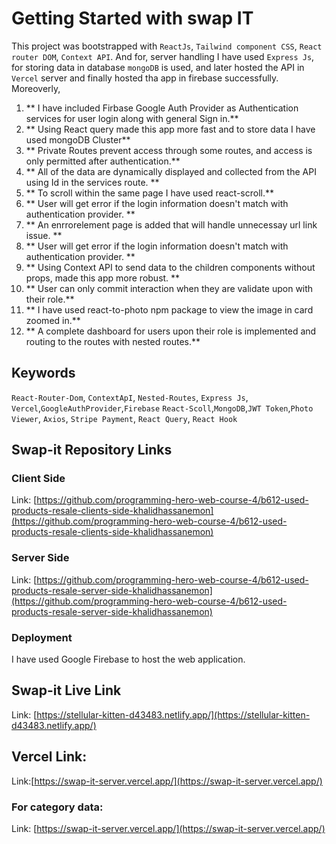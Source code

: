 # Getting Started with swap IT

This project was bootstrapped with `ReactJs`, `Tailwind component CSS`, `React router DOM`, `Context API`. And for, server handling I have used `Express Js`, for storing data in database `mongoDB` is used, and later hosted the API in `Vercel` server and finally hosted tha app in firebase successfully. Moreoverly,

1. ** I have included Firbase Google Auth Provider as Authentication services for user login along with general Sign in.**
2. ** Using React query made this app more fast and to store data I have used mongoDB Cluster**
3. ** Private Routes prevent access through some routes, and access is only permitted after authentication.**
4. ** All of the data are dynamically displayed and collected from the API using Id in the services route. **
5. ** To scroll within the same page I have used react-scroll.**
6. ** User will get error if the login information doesn't match with authentication provider. **
7. ** An enrrorelement page is added that will handle unnecessay url link issue. **
8. ** User will get error if the login information doesn't match with authentication provider. **
9. ** Using Context API to send data to the children components without props, made this app more robust. **
10. ** User can only commit interaction when they are validate upon with their role.**
12. ** I have used react-to-photo npm package to view the image in card zoomed in.**
13. ** A complete dashboard for users upon their role is implemented and routing to the routes with nested routes.**


## Keywords
`React-Router-Dom`, `ContextApI`, `Nested-Routes`, `Express Js`, `Vercel`,`GoogleAuthProvider`,`Firebase` `React-Scoll`,`MongoDB`,`JWT Token`,`Photo Viewer`, `Axios`, `Stripe Payment`,  `React Query`, `React Hook`  

## Swap-it Repository Links

### Client Side

Link: [https://github.com/programming-hero-web-course-4/b612-used-products-resale-clients-side-khalidhassanemon](https://github.com/programming-hero-web-course-4/b612-used-products-resale-clients-side-khalidhassanemon)

### Server Side

Link: [https://github.com/programming-hero-web-course-4/b612-used-products-resale-server-side-khalidhassanemon](https://github.com/programming-hero-web-course-4/b612-used-products-resale-server-side-khalidhassanemon)


### Deployment

I have used Google Firebase to host the web application.

## Swap-it Live Link

Link: [https://stellular-kitten-d43483.netlify.app/](https://stellular-kitten-d43483.netlify.app/)


## Vercel Link:
Link:[https://swap-it-server.vercel.app/](https://swap-it-server.vercel.app/)

### For category data:
Link: [https://swap-it-server.vercel.app/](https://swap-it-server.vercel.app/)


